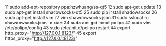   11  sudo add-apt-repository ppa:hzwhuang/ss-qt5
   12  sudo apt-get update
   13  sudo apt-get install shadowsocks-qt5
   25  sudo pip install shadowsocks
   26  sudo apt-get install vim
   27  vim shawdowsocks.json
   31  sudo sslocal -c shawdowsocks.json -d start
   34  sudo apt-get install polipo
   42  sudo vim /etc/polipo/config 
   43  sudo /etc/init.d/polipo restart
   44  export http_proxy="http://127.0.0.1:8123/"
   45  export https_proxy="http://127.0.0.1:8123/"
   
